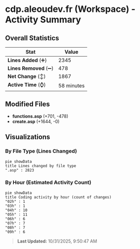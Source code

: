 # cdp.aleoudev.fr (Workspace) - Activity Summary 

## Overall Statistics

| Stat                   | Value                                                             |
| ---------------------- | ----------------------------------------------------------------- |
| **Lines Added** (➕)   | 2345                                          |
| **Lines Removed** (➖) | 478                                        |
| **Net Change** (↕)    | 1867                |
| **Active Time** (⌚)   | 58 minutes |


## Modified Files
- **functions.asp** (+701, -478)
- **create.asp** (+1644, -0)

## Visualizations

### By File Type (Lines Changed)

```mermaid
pie showData
title Lines changed by file type
".asp" : 2823
```

### By Hour (Estimated Activity Count)

```mermaid
pie showData
title Coding activity by hour (count of changes)
"02h" : 1
"03h" : 1
"04h" : 10
"05h" : 11
"06h" : 6
"07h" : 7
"08h" : 7
"09h" : 6
```


> **Last Updated:** 10/31/2025, 9:50:47 AM